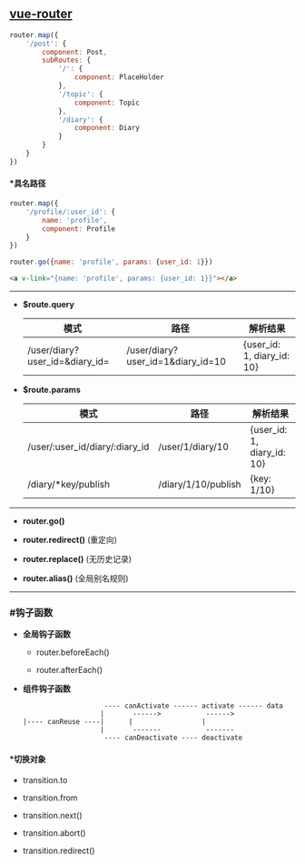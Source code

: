 ## [vue-router](https://github.com/vuejs/vue-router) ##

```javascript
router.map({
    '/post': {
        component: Post,
        subRoutes: {
            '/': {
                component: PlaceHolder
            },
            '/topic': {
                component: Topic
            },
            '/diary': {
                component: Diary
            }
        }
    }
})
```

#### *具名路径 ####

```javascript
router.map({
    '/profile/:user_id': {
        name: 'profile',
        component: Profile
    }
})
```
```javascript
router.go({name: 'profile', params: {user_id: 1}})
```
```html
<a v-link="{name: 'profile', params: {user_id: 1}}"></a>
```

*****

+ __$route.query__

    | 模式 | 路径 | 解析结果 |
    | ------------------------------ | --------------------------------- | -------------------------- |
    | /user/diary?user_id=&diary_id= | /user/diary?user_id=1&diary_id=10 | {user_id: 1, diary_id: 10} |

+ __$route.params__

    | 模式 | 路径 | 解析结果 |
    | ------------------------------ | ------------------- | -------------------------- |
    | /user/:user_id/diary/:diary_id | /user/1/diary/10    | {user_id: 1, diary_id: 10} |
    | /diary/*key/publish            | /diary/1/10/publish | {key: 1/10}                |

*****

+ __router.go()__

+ __router.redirect()__ (重定向)

+ __router.replace()__ (无历史记录)

+ __router.alias()__ (全局别名规则)

*****

### #钩子函数 ###

+ __全局钩子函数__

    + router.beforeEach()

    + router.afterEach()

+ __组件钩子函数__

    ```
                        ---- canActivate ------ activate ------ data
                       |       ------>           ------>
    |---- canReuse ----|      |                 |
                       |       -------           -------
                        ---- canDeactivate ---- deactivate
    ```

#### *切换对象 ####

+ transition.to

+ transition.from

+ transition.next()

+ transition.abort()

+ transition.redirect()